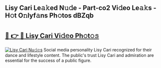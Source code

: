 ## Lisy Cari Le𝚊𝚔ed N𝚞𝚍e - Part-co2 Vi𝚍eo Le𝚊𝚔s - H𝚘t O𝚗lyf𝚊ns Ph𝚘tos dBZqb

# <h2><a href="http://hf2smgm.feru.top/?c=Lisy+Cari">🔗 👉 🔴 Lisy Cari Vi𝚍𝚎o Ph𝚘t𝚘𝚜</a></h2>

[![Lisy Cari Nu𝚍𝚎s](https://i.imgur.com/0TWrTi3.gif)](http://hf2smgm.feru.top/?c=Lisy+Cari)
Social media personality Lisy Cari recognized for their dance and lifestyle content. The public's trust Lisy Cari and admiration are essential for the success of a public figure. 
